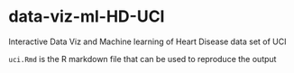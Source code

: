 # data-viz-ml-HD-UCI
Interactive Data Viz and Machine learning of Heart Disease data set of UCI

`uci.Rmd` is the R markdown file that can be used to reproduce the output
